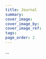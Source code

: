 ```yaml
---
title: Journal
summary: 
cover_image: 
cover_image_by: 
cover_image_ref: 
tags: 
page_order: 2
---
```


...
